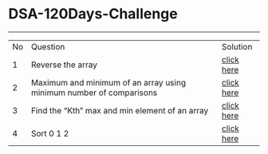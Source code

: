 # DSA-120Days-Challenge

<hr>

<table>

<tr>
<td> No </td>
<td> Question </td>
<td> Solution </td>
</tr>
<tr>
<td> 1 </td>
<td>Reverse the array </td>
<td> <a href="https://github.com/Nishitbaria/DSA-120Days-Challenge/blob/main/Arrys/Reverse.Cpp"> click here </a>  </td>
</tr>
<tr>
<td> 2 </td>
<td>Maximum and minimum of an array using minimum number of comparisons</td>
<td> <a href="https://github.com/Nishitbaria/DSA-120Days-Challenge/blob/main/Arrys/Max_Min.cpp"> click here </a>  </td>
</tr>
  <tr>
<td> 3 </td>
<td>Find the “Kth” max and min element of an array</td>
<td> <a href="https://github.com/Nishitbaria/DSA-120Days-Challenge/blob/main/Arrys/Sort0123.cpp"> click here </a>  </td>
</tr>
  <tr>
<td> 4 </td>
<td>Sort 0 1 2</td>
<td> <a href="https://github.com/Nishitbaria/DSA-120Days-Challenge/blob/main/Arrys/kthelemenrtMAx_min.cpp"> click here </a>  </td>
</tr>

</table>
